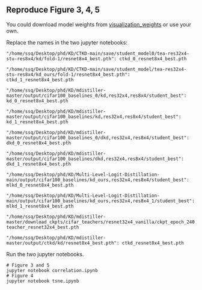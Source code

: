
## Reproduce Figure 3, 4, 5

You could download model weights from [visualization_weights](<https://github.com/sunshangquan/logit-standardization-KD/releases/tag/visualization_weights>) or use your own.

Replace the names in the two jupyter notebooks:

```
"/home/ssq/Desktop/phd/KD/CTKD-main/save/student_model0/tea-res32x4-stu-res8x4/kd/fold-1/resnet8x4_best.pth": ctkd_0_resnet8x4_best.pth

"/home/ssq/Desktop/phd/KD/CTKD-main/save/student_model/tea-res32x4-stu-res8x4/kd_ours/fold-1/resnet8x4_best.pth": ctkd_1_resnet8x4_best.pth

"/home/ssq/Desktop/phd/KD/mdistiller-master/output/cifar100_baselines_0/kd,res32x4,res8x4/student_best": kd_0_resnet8x4_best.pth

"/home/ssq/Desktop/phd/KD/mdistiller-master/output/cifar100_baselines/kd,res32x4,res8x4/student_best": kd_1_resnet8x4_best.pth

"/home/ssq/Desktop/phd/KD/mdistiller-master/output/cifar100_baselines_0/dkd,res32x4,res8x4/student_best": dkd_0_resnet8x4_best.pth

"/home/ssq/Desktop/phd/KD/mdistiller-master/output/cifar100_baselines/dkd,res32x4,res8x4/student_best": dkd_1_resnet8x4_best.pth

"/home/ssq/Desktop/phd/KD/Multi-Level-Logit-Distillation-main/output/cifar100_baselines/kd_ours,res32x4,res8x4/student_best": mlkd_0_resnet8x4_best.pth

"/home/ssq/Desktop/phd/KD/Multi-Level-Logit-Distillation-main/output/cifar100_baselines/kd_ours,res32x4,res8x4_1/student_best": mlkd_1_resnet8x4_best.pth

"/home/ssq/Desktop/phd/KD/mdistiller-master/download_ckpts/cifar_teachers/resnet32x4_vanilla/ckpt_epoch_240.pth": teacher_resnet32x4_best.pth

"/home/ssq/Desktop/phd/KD/mdistiller-master/output/ctkd/kd/resnet8x4_best.pth": ctkd_resnet8x4_best.pth
```

Run the two jupyter notebooks.

```
# Figure 3 and 5
jupyter notebook correlation.ipynb
# Figure 4
jupyter notebook tsne.ipynb
```